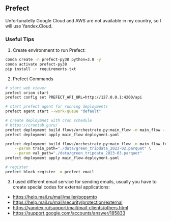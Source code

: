 ## Prefect

Unfortunatelly Google Cloud and AWS are not available in my country, so I will use Yandex.Cloud.

### Useful Tips

1. Create environment to run Prefect:
```bash
conda create -n prefect-py38 python=3.8 -y
conda activate prefect-py38
pip install -r requirements.txt
```

2. Prefect Commands
```bash
# start web viewer
prefect orion start
prefect config set PREFECT_API_URL=http://127.0.0.1:4200/api

# start prefect agent for running deployments
prefect agent start --work-queue "default"

# create deploymnet with cron schedule
# https://crontab.guru/
prefect deployment build flows/orchestrate.py:main_flow -n main_flow --cron '0 9 3 * *'
prefect deployment apply main_flow-deployment.yaml

prefect deployment build flows/orchestrate.py:main_flow -n main_flow_feb \
    --param train_path="./data/green_tripdata_2023-02.parquet" \
    --param val_path="./data/green_tripdata_2023-03.parquet"
prefect deployment apply main_flow-deployment.yaml

# register
prefect block register -m prefect_email
```

3. I used different email service for sending emails, usually you have to create special codes for external applications:
- https://help.mail.ru/mail/mailer/popsmtp
- https://help.mail.ru/mail/security/protection/external
- https://yandex.ru/support/mail/mail-clients/others.html
- https://support.google.com/accounts/answer/185833
